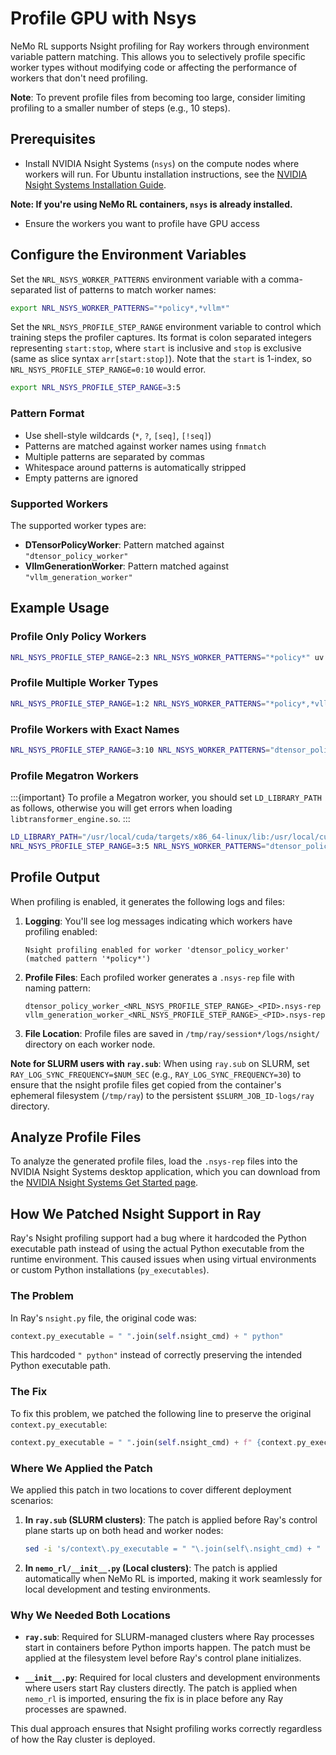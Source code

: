 # Profile GPU with Nsys

NeMo RL supports Nsight profiling for Ray workers through environment variable pattern matching. This allows you to selectively profile specific worker types without modifying code or affecting the performance of workers that don't need profiling.

**Note**: To prevent profile files from becoming too large, consider limiting profiling to a smaller number of steps (e.g., 10 steps).

## Prerequisites

* Install NVIDIA Nsight Systems (`nsys`) on the compute nodes where workers will run. For Ubuntu installation instructions, see the [NVIDIA Nsight Systems Installation Guide](https://docs.nvidia.com/nsight-systems/InstallationGuide/index.html#:~:text=Ubuntu%20(minimal%20setup%20for%20containers)).

**Note: If you're using NeMo RL containers, `nsys` is already installed.**

* Ensure the workers you want to profile have GPU access

## Configure the Environment Variables

Set the `NRL_NSYS_WORKER_PATTERNS` environment variable with a comma-separated list of patterns to match worker names:

```bash
export NRL_NSYS_WORKER_PATTERNS="*policy*,*vllm*"
```

Set the `NRL_NSYS_PROFILE_STEP_RANGE` environment variable to control which training steps the profiler captures. Its
format is colon separated integers representing `start:stop`, where `start` is inclusive and `stop` is exclusive
(same as slice syntax `arr[start:stop]`). Note that the `start` is 1-index, so `NRL_NSYS_PROFILE_STEP_RANGE=0:10` would error.

```bash
export NRL_NSYS_PROFILE_STEP_RANGE=3:5
```

### Pattern Format

- Use shell-style wildcards (`*`, `?`, `[seq]`, `[!seq]`)
- Patterns are matched against worker names using `fnmatch`
- Multiple patterns are separated by commas
- Whitespace around patterns is automatically stripped
- Empty patterns are ignored

### Supported Workers

The supported worker types are:
- **DTensorPolicyWorker**: Pattern matched against `"dtensor_policy_worker"`
- **VllmGenerationWorker**: Pattern matched against `"vllm_generation_worker"`

## Example Usage

### Profile Only Policy Workers
```bash
NRL_NSYS_PROFILE_STEP_RANGE=2:3 NRL_NSYS_WORKER_PATTERNS="*policy*" uv run examples/run_grpo_math.py grpo.max_num_steps=5
```

### Profile Multiple Worker Types

```bash
NRL_NSYS_PROFILE_STEP_RANGE=1:2 NRL_NSYS_WORKER_PATTERNS="*policy*,*vllm*" uv run examples/run_grpo_math.py grpo.max_num_steps=5
```

### Profile Workers with Exact Names

```bash
NRL_NSYS_PROFILE_STEP_RANGE=3:10 NRL_NSYS_WORKER_PATTERNS="dtensor_policy_worker,vllm_generation_worker" uv run examples/run_grpo_math.py grpo.max_num_steps=5
```

### Profile Megatron Workers

:::{important}
To profile a Megatron worker, you should set `LD_LIBRARY_PATH` as follows, otherwise you will get errors when loading `libtransformer_engine.so`.
:::

```bash
LD_LIBRARY_PATH="/usr/local/cuda/targets/x86_64-linux/lib:/usr/local/cuda/lib64:/usr/local/cuda/lib:/usr/local/nvidia/lib64:/usr/local/nvidia/lib:/usr/lib/x86_64-linux-gnu" \
NRL_NSYS_PROFILE_STEP_RANGE=3:5 NRL_NSYS_WORKER_PATTERNS="dtensor_policy_worker,vllm_generation_worker" uv run --config examples/configs/grpo_math_1B_megatron.yaml examples/run_grpo_math.py grpo.max_num_steps=5
```

## Profile Output

When profiling is enabled, it generates the following logs and files:

1. **Logging**: You'll see log messages indicating which workers have profiling enabled:
   ```
   Nsight profiling enabled for worker 'dtensor_policy_worker' (matched pattern '*policy*')
   ```

2. **Profile Files**: Each profiled worker generates a `.nsys-rep` file with naming pattern:
   ```
   dtensor_policy_worker_<NRL_NSYS_PROFILE_STEP_RANGE>_<PID>.nsys-rep
   vllm_generation_worker_<NRL_NSYS_PROFILE_STEP_RANGE>_<PID>.nsys-rep
   ```

3. **File Location**: Profile files are saved in `/tmp/ray/session*/logs/nsight/` directory on each worker node.

**Note for SLURM users with `ray.sub`**: When using `ray.sub` on SLURM, set `RAY_LOG_SYNC_FREQUENCY=$NUM_SEC` (e.g., `RAY_LOG_SYNC_FREQUENCY=30`) to ensure that the nsight profile files get copied from the container's ephemeral filesystem (`/tmp/ray`) to the persistent `$SLURM_JOB_ID-logs/ray` directory.

## Analyze Profile Files

To analyze the generated profile files, load the `.nsys-rep` files into the NVIDIA Nsight Systems desktop application, which you can download from the [NVIDIA Nsight Systems Get Started page](https://developer.nvidia.com/nsight-systems/get-started).

## How We Patched Nsight Support in Ray

Ray's Nsight profiling support had a bug where it hardcoded the Python executable path instead of using the actual Python executable from the runtime environment. This caused issues when using virtual environments or custom Python installations (`py_executables`).

### The Problem

In Ray's `nsight.py` file, the original code was:

```python
context.py_executable = " ".join(self.nsight_cmd) + " python"
```

This hardcoded `" python"` instead of correctly preserving the intended Python executable path.

### The Fix

To fix this problem, we patched the following line to preserve the original `context.py_executable`:

```python
context.py_executable = " ".join(self.nsight_cmd) + f" {context.py_executable}"
```

### Where We Applied the Patch

We applied this patch in two locations to cover different deployment scenarios:

1. **In `ray.sub` (SLURM clusters)**: The patch is applied before Ray's control plane starts up on both head and worker nodes:
   ```bash
   sed -i 's/context\.py_executable = " "\.join(self\.nsight_cmd) + " python"/context.py_executable = " ".join(self.nsight_cmd) + f" {context.py_executable}"/g' /opt/nemo_rl_venv/lib64/python*/site-packages/ray/_private/runtime_env/nsight.py
   ```

2. **In `nemo_rl/__init__.py` (Local clusters)**: The patch is applied automatically when NeMo RL is imported, making it work seamlessly for local development and testing environments.

### Why We Needed Both Locations

- **`ray.sub`**: Required for SLURM-managed clusters where Ray processes start in containers before Python imports happen. The patch must be applied at the filesystem level before Ray's control plane initializes.

- **`__init__.py`**: Required for local clusters and development environments where users start Ray clusters directly. The patch is applied when `nemo_rl` is imported, ensuring the fix is in place before any Ray processes are spawned.

This dual approach ensures that Nsight profiling works correctly regardless of how the Ray cluster is deployed.
